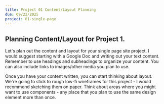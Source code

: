 ```yaml
---
title: Project 01 Content/Layout Planning
due: 09/22/2025
project: 01-single-page
---
```


## Planning Content/Layout for Project 1.

Let's plan out the content and layout for your single page site project. I would suggest starting with a Google Doc and writing out your text content. Remember to use headings and subheadings to organize your content. You can also include links to images/other media you plan to use.

Once you have your content written, you can start thinking about layout. We're going to stick to rough low-fi wireframes for this project - I would recommend sketching them on paper. Think about areas where you might want to use components - any place that you plan to use the same design element more than once.

